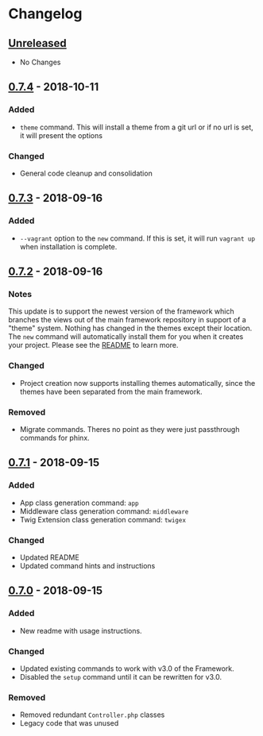 # Changelog

## [Unreleased]
- No Changes

## [0.7.4] - 2018-10-11
### Added
- `theme` command.  This will install a theme from a git url or if no url is set, it will present the options 

### Changed
- General code cleanup and consolidation

## [0.7.3] - 2018-09-16
### Added
- `--vagrant` option to the `new` command.  If this is set, it will run `vagrant up` when installation is complete.

## [0.7.2] - 2018-09-16
### Notes
This update is to support the newest version of the framework which branches the views out of the main framework repository in support of a "theme" system.  Nothing has changed in the themes except their location.  The `new` command will automatically install them for you when it creates your project.  Please see the [README](https://github.com/dappur/dapp#new) to learn more.

### Changed
- Project creation now supports installing themes automatically, since the themes have been separated from the main framework.

### Removed
- Migrate commands.  Theres no point as they were just passthrough commands for phinx.

## [0.7.1] - 2018-09-15
### Added
- App class generation command: `app`
- Middleware class generation command: `middleware`
- Twig Extension class generation command: `twigex`

### Changed
- Updated README
- Updated command hints and instructions

## [0.7.0] - 2018-09-15
### Added
- New readme with usage instructions.

### Changed
- Updated existing commands to work with v3.0 of the Framework.
- Disabled the `setup` command until it can be rewritten for v3.0.

### Removed
- Removed redundant `Controller.php` classes
- Legacy code that was unused


[Unreleased]: https://github.com/dappur/dapp/compare/v0.7.4...HEAD
[0.7.4]: https://github.com/dappur/dapp/compare/v0.7.3...v0.7.4
[0.7.3]: https://github.com/dappur/dapp/compare/v0.7.2...v0.7.3
[0.7.2]: https://github.com/dappur/dapp/compare/v0.7.1...v0.7.2
[0.7.1]: https://github.com/dappur/dapp/compare/v0.7.0...v0.7.1
[0.7.0]: https://github.com/dappur/dapp/tree/v0.7.0